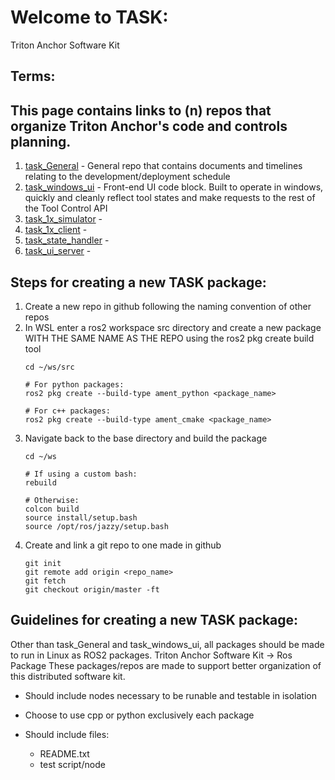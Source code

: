 # Welcome to TASK:
Triton Anchor Software Kit

## Terms:

## This page contains links to (n) repos that organize Triton Anchor's code and controls planning.
1. [task_General](https://github.com/Triton-Anchor/General)                  - General repo that contains documents and timelines relating to the development/deployment schedule 
2. [task_windows_ui](https://github.com/Triton-Anchor)                       - Front-end UI code block. Built to operate in windows, quickly and cleanly reflect tool states and make requests to the rest of the Tool Control API
3. [task_1x_simulator](https://github.com/Triton-Anchor)                     -
4. [task_1x_client](https://github.com/Triton-Anchor/task_1x_client)         -
5. [task_state_handler](https://github.com/Triton-Anchor)                    - 
6. [task_ui_server](https://github.com/Triton-Anchor)                        -

## Steps for creating a new TASK package:
1. Create a new repo in github following the naming convention of other repos
2. In WSL enter a ros2 workspace src directory and create a new package WITH THE SAME NAME AS THE REPO using the ros2 pkg create build tool
   ```
   cd ~/ws/src
   
   # For python packages:
   ros2 pkg create --build-type ament_python <package_name>
   
   # For c++ packages:
   ros2 pkg create --build-type ament_cmake <package_name>
   ```
3. Navigate back to the base directory and build the package
   ```
   cd ~/ws
   
   # If using a custom bash:
   rebuild
   
   # Otherwise:
   colcon build
   source install/setup.bash
   source /opt/ros/jazzy/setup.bash
   ```
4. Create and link a git repo to one made in github
   ```
   git init
   git remote add origin <repo_name>
   git fetch
   git checkout origin/master -ft
   ```

## Guidelines for creating a new TASK package:
Other than task_General and task_windows_ui, all packages should be made to run in Linux as ROS2 packages.
Triton Anchor Software Kit -> Ros Package
These packages/repos are made to support better organization of this distributed software kit.  

- Should include nodes necessary to be runable and testable in isolation
- Choose to use cpp or python exclusively each package

- Should include files:
    - README.txt
    - test script/node
